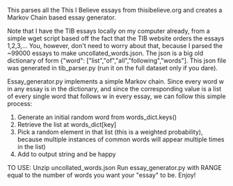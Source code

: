 This parses all the This I Believe essays from thisibelieve.org and creates a Markov Chain based essay generator. 


Note that I have the TIB essays locally on my computer already, from a simple wget script based off the fact that the TIB website orders the essays 1,2,3,... You, however, don't need to worry about that, because I parsed the ~99000 essays to make uncollated_words.json. The json is a big old dictionary of form {"word": ["list","of","all","following","words"]. This json file was generated in tib_parser.py (run it on the full dataset only if you dare).

Essay_generator.py implements a simple Markov chain. Since every word w in any essay is in the dictionary, and since the corresponding value is a list of every single word that follows w in every essay,  we can follow this simple process:
1. Generate an initial random word from words_dict.keys()
2. Retrieve the list at words_dict[key]
3. Pick a random element in that list (this is a weighted probability), because multiple instances of common words will appear multiple times in the list)
4. Add to output string and be happy

TO USE:
Unzip uncollated_words.json
Run essay_generator.py with RANGE equal to the number of words you want your "essay" to be. 
Enjoy!
